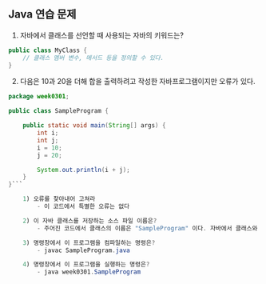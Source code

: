 ## Java 연습 문제

1. 자바에서 클래스를 선언할 때 사용되는 자바의 키워드는?

```java
public class MyClass {
    // 클래스 멤버 변수, 메서드 등을 정의할 수 있다.
}
```

2. 다음은 10과 20을 더해 합을 출력하려고 작성한 자바프로그램이지만 오류가 있다.
```java
package week0301;

public class SampleProgram {

    public static void main(String[] args) {
        int i;
        int j;
        i = 10;
        j = 20;

        System.out.println(i + j);
    }
}```

    1) 오류를 찾아내어 고쳐라
        - 이 코드에서 특별한 오류는 없다

    2) 이 자바 클래스를 저장하는 소스 파일 이름은?
        - 주어진 코드에서 클래스의 이름은 "SampleProgram" 이다. 자바에서 클래스와 파일 이름을 맞추는 관례이기도 하다.

    3) 명령창에서 이 프로그램을 컴파일하는 명령은?
        - javac SampleProgram.java

    4) 명령창에서 이 프로그램을 실행하는 명령은?
        - java week0301.SampleProgram

